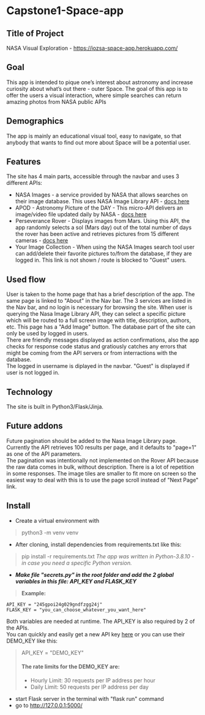 # Capstone1-Space-app

## Title of Project
NASA Visual Exploration - https://iozsa-space-app.herokuapp.com/
## Goal
This app is intended to pique one’s interest about astronomy and increase curiosity about what’s out there - outer Space.
The goal of this app is to offer the users a visual interaction, where simple searches can return amazing photos from NASA public APIs
## Demographics
The app is mainly an educational visual tool, easy to navigate, so that anybody that wants to find out more about Space will be a potential user.
## Features
The site has 4 main parts, accessible through the navbar and uses 3 different APIs:

- NASA Images - a service provided by NASA that allows searches on their image database.
This uses NASA Image Library API - [docs here](https://images.nasa.gov/docs/images.nasa.gov_api_docs.pdf)
- APOD - Astronomy Picture of the DAY - This micro-API delivers an image/video file updated daily by NASA - [docs here](https://github.com/nasa/apod-api)
- Perseverance Rover - Displays images from Mars. Using this API,  the app randomly selects
a sol (Mars day) out of the total number of days the rover has been active
and retrieves pictures from 15 different cameras - [docs here](https://github.com/chrisccerami/mars-photo-api)
- Your Image Collection - When using the NASA Images search tool
user can add/delete their favorite pictures to/from the database, if they are logged in.
This link is not shown / route is blocked to "Guest" users.
## Used flow
User is taken to the home page that has a brief description of the app. The same page is linked to "About" in the Nav bar.
The 3 services are listed in the Nav bar, and no login is necessary for browsing the site. When user is querying the Nasa Image Library API,
they can select a specific picture which will be routed to a full screen image with title, description, authors, etc. This page has a "Add Image" button.
The database part of the site can only be used by logged in users.<br>
There are friendly messages displayed as action confirmations, also the app checks for response code status and gratiously catches any errors that 
might be coming from the API servers or from interractions with the database.<br>
The logged in username is diplayed in the navbar. "Guest" is displayed if user is not logged in.
## Technology
The site is built in Python3/Flask/Jinja.
## Future addons
Future pagination should be added to the Nasa Image Library page. Currently the API retrieves 100 results per page,
and it defaults to "page=1" as one of the API parameters.<br>
The pagination was intentionally not implemented on the Rover API because the raw data comes in bulk, without description.
There is a lot of repetition in some responses. The image tiles are smaller to fit more on screen
so the easiest way to deal with this is to use the page scroll instead of "Next Page" link.
## Install
- Create a virtual environment with
> python3 -m venv venv
- After cloning, install dependencies from requirements.txt like this:
> pip install -r requirements.txt
*The app was written in Python-3.8.10 - in case you need a specific Python version.*
- ***Make file "secrets.py" in the root folder and add the 2 global variables in this file: API_KEY and FLASK_KEY***
> **Example:**

    API_KEY = "245gpoi24g029gndfzgg24j"
    FLASK_KEY = "you_can_choose_whatever_you_want_here"

Both variables are needed at runtime. The API_KEY is also required by 2 of the APIs.<br>
You can quickly and easily get a new API key [here](https://api.nasa.gov) or you can use their DEMO_KEY like this:<br>
> API_KEY = "DEMO_KEY"<br>
>#### The rate limits for the DEMO_KEY are:
>
> - Hourly Limit: 30 requests per IP address per hour
> - Daily Limit: 50 requests per IP address per day
- start Flask server in the terminal with "flask run" command
- go to http://127.0.0.1:5000/